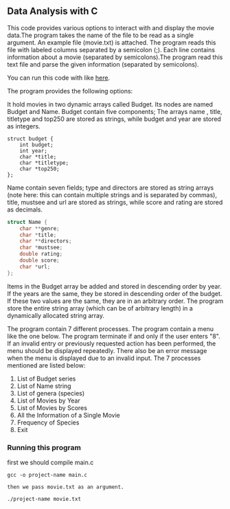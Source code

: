 ## Data Analysis with C

This code provides various options to interact with and display the movie data.The program takes the name of the file to be read as a single argument. An example file (movie.txt) is attached. The program reads this file with labeled columns separated by a semicolon (;). Each line contains information about a movie (separated by semicolons).The program read this text file and parse the given information (separated by semicolons).

You can run this code with like [here](#run).


The program provides the following options:

It hold movies in two dynamic arrays called Budget. Its nodes are named Budget and Name.
Budget contain five components; The arrays name , title, titletype and top250 are stored as strings, while budget and year are stored as integers.


``` shell
struct budget {
    int budget; 
    int year;
    char *title; 
    char *titletype; 
    char *top250;
}; 

```

Name contain seven fields; type and directors are stored as string arrays (note here: this can contain multiple strings and is separated by commas), title, mustsee and url are stored as strings, while score and rating are stored as decimals.


``` C
struct Name {
    char **genre; 
    char *title;
    char **directors; 
    char *mustsee; 
    double rating; 
    double score; 
    char *url;
}; 

```

Items in the Budget array be added and stored in descending order by year. If the years are the same, they be stored in descending order of the budget. If these two values are the same, they are in an arbitrary order.
The program  store the entire string array (which can be of arbitrary length) in a dynamically allocated string array.

The program  contain 7 different processes.
The program contain a menu like the one below. The program  terminate if and only if the user enters "8". If an invalid entry or previously requested action has been performed, the menu should be displayed repeatedly. There also be an error message when the menu is displayed due to an invalid input. The 7 processes mentioned are listed below:

1. List of Budget series
2. List of Name string
3. List of genera (species)
4. List of Movies by Year
5. List of Movies by Scores
6. All the Information of a Single Movie
7. Frequency of Species
8. Exit

### Running this program
<a name="run">
    first we should compile main.c

``` shell
gcc -o project-name main.c
```
    then we pass movie.txt as an argument.
``` shell
./project-name movie.txt

```
</a>

